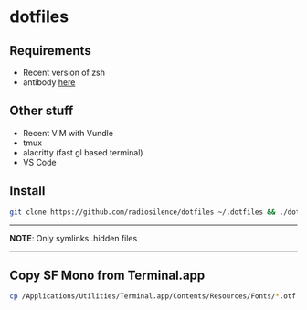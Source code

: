 # dotfiles

## Requirements

- Recent version of zsh
- antibody [here](https://getantibody.github.io/install/)

## Other stuff

- Recent ViM with Vundle
- tmux
- alacritty (fast gl based terminal)
- VS Code

## Install

```zsh
git clone https://github.com/radiosilence/dotfiles ~/.dotfiles && ./dotfiles/install.zsh
```

---
**NOTE**: Only symlinks .hidden files

---

## Copy SF Mono from Terminal.app

```zsh
cp /Applications/Utilities/Terminal.app/Contents/Resources/Fonts/*.otf ~/Library/Fonts/
```
